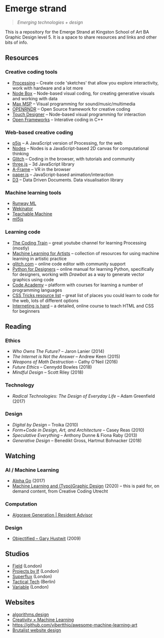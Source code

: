 # Emerge strand
> *Emerging technologies + design*

This is a repository for the Emerge Strand at Kingston School of Art BA Graphic Design level 5. It is a space to share resources and links and other bits of info.

## Resources

### Creative coding tools

- [Processing](https://processing.org/) – Create code 'sketches' that allow you explore interactivity, work with hardware and a lot more
- [Node Box](https://www.nodebox.net/) – Node-based visual coding, for creating generative visuals and working with data
- [Max MSP](https://cycling74.com/) – Visual programming for sound/music/multimedia
- [OPENRNDR](https://openrndr.org/) – Open Source framework for creative coding
- [Touch Designer](https://derivative.ca/) – Node-based visual programming for interaction
- [Open Frameworks](https://openframeworks.cc/) – Interative coding in C++

### Web-based creative coding

- [p5js](https://p5js.org/) – A JavaScript version of Processing, for the web
- [Nodes](https://nodes.io/) – Nodes is a JavaScript-based 2D canvas for computational thinking
- [Glitch](https://glitch.com/) – Coding in the browser, with tutorials and community
- [three.js](https://threejs.org/) – 3d JavaScript library
- [A-Frame](https://aframe.io/) – VR in the browser
- [paper.js](http://paperjs.org/) – JavaScript-based animation/interaction
- [D3](https://d3js.org/) – Data Driven Documents. Data visualisation library

### Machine learning tools
- [Runway ML](https://runwayml.com/)
- [Wekinator](http://www.wekinator.org/)
- [Teachable Machine](https://teachablemachine.withgoogle.com/)
- [ml5js](https://ml5js.org/)

### Learning code
- [The Coding Train](https://www.youtube.com/channel/UCvjgXvBlbQiydffZU7m1_aw) – great youtube channel for learning Processing (mostly)
- [Machine Learning for Artists](https://ml4a.github.io/) – collection of resources for using machine learning in artistic practice
- [glitch.com](https://glitch.com/) – online code editor with community support
- [Python for Designers](https://pythonfordesigners.com/) – online manual for learning Python, specifically for designers, working with *Drawbot* as a way to generate vector graphics using code
- [Code Academy](https://www.codecademy.com/) – platform with courses for learning a number of programming languages
- [CSS Tricks resource list](https://css-tricks.com/where-do-you-learn-html-css-in-2019/) – great list of places you could learn to code for the web, lots of different options
- [Interneting is hard](https://www.internetingishard.com/) – a detailed, online course to teach HTML and CSS for beginners

## Reading

### Ethics

- *Who Owns The Future?* – Jaron Lanier (2014)
- *The Internet is Not the Answer* – Andrew Keen (2015)
- *Weapons of Math Destruction* – Cathy O'Neil (2016)
- *Future Ethics* – Cennydd Bowles (2018)
- *Mindful Design* – Scott Riley (2018)

### Technology

- *Radical Technologies: The Design of Everyday Life* – Adam Greenfield (2017)

### Design

- *Digital by Design* – Troika (2010)
- *Form+Code in Design, Art, and Architecture* – Casey Reas (2010)
- *Speculative Everything* – Anthony Dunne & Fiona Raby (2013)
- *Generative Design* – Benedikt Gross, Hartmut Bohnacker (2018)

## Watching

### AI / Machine Learning

- [Alpha Go](https://www.alphagomovie.com/) (2017)
- [Machine Learning and (Typo)Graphic Design](https://vimeo.com/ondemand/mlgd) (2020) – this is paid for, on demand content, from Creative Coding Utrecht

### Computation

- [Algorave Generation | Resident Advisor](https://www.youtube.com/watch?v=S2EZqikCIfY)

### Design

- [Objectified – Gary Hustwit](https://www.hustwit.com/objectified) (2009)

## Studios

- [Field](https://field.io/) (London)
- [Projects by If](https://www.projectsbyif.com/) (London)
- [Superflux](https://superflux.in/) (London)
- [Tactical Tech](https://tacticaltech.org/) (Berlin)
- [Variable](https://variable.io/) (London)

## Websites

- [algorithms.design](https://algorithms.design)
- [Creativity &times; Machine Learning](https://mlart.co/)
- https://github.com/vibertthio/awesome-machine-learning-art
- [Brutalist website design](https://brutalistwebsites.com/)